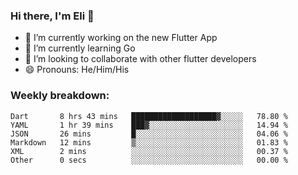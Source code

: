 ### Hi there, I'm Eli 👋
- 🔭 I’m currently working on the new Flutter App
- 🌱 I’m currently learning Go
- 🦄 I’m looking to collaborate with other flutter developers
- 😄 Pronouns: He/Him/His

### Weekly breakdown:
<!--START_SECTION:waka-->

```text
Dart       8 hrs 43 mins   ███████████████████▓░░░░░   78.80 %
YAML       1 hr 39 mins    ███▓░░░░░░░░░░░░░░░░░░░░░   14.94 %
JSON       26 mins         █░░░░░░░░░░░░░░░░░░░░░░░░   04.06 %
Markdown   12 mins         ▒░░░░░░░░░░░░░░░░░░░░░░░░   01.83 %
XML        2 mins          ░░░░░░░░░░░░░░░░░░░░░░░░░   00.37 %
Other      0 secs          ░░░░░░░░░░░░░░░░░░░░░░░░░   00.00 %
```

<!--END_SECTION:waka-->
